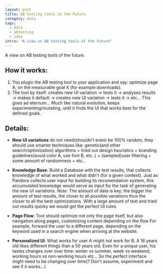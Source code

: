```yaml
--- 
layout: post
title: AB testing tools in the Future
category: data
tags:
  - data
  - abtesting
  - idea
intro: "A view on AB testing tools of the future"
---
```



A view on AB testing tools of the future.

## How it works:

 1. You plugin the AB testing tool to your application and say: optimize page A, on the measurable goal X (for example downloads). 
 2. The tool by itself: creates new UI variation -> tests it -> analyses results -> makes it default -> creates new UI variation -> tests it -> etc... This goes ad eternum... Much like natural evolution, keeps experimenting/mutating, until it finds the UI that works best for the defined goals. 

## Details:

 * **New UI variations** do not need(shouldn't even) be 100% random, they should use smarter techniques like: genetic(and other search/optimization) algorithms + tried out design heuristics + branding guidelines(avoid color A, use font B, etc..) + (sampled)user filtering + some amount of randomness + etc.. 

 * **Knowledge Base**: Build a Database with the test results, that collects knowledge of what worked and what didn't (for a given context). Just as Pandora collects user input for building its recomendation system, this accumulated knowledge would serve as input for the task of generating the new UI variations. _Note:_ The amount of data is key; the bigger the amount of test results, the closer to all possible variations thus the closer to all the best optimizations. With a large amount of test and tried out results quicky we would get the perfect UI rules. 

 * **Page Flow**: Tool should optimize not only the page itself, but also navigation along pages, customizing content depending on the flow For example, forward the user to a different page, depending on the keyword used in a search engine when arriving at the website. 

 * **Personalized UI**: What works for user A might not work for B. A 16 years old likes different things than a 50 years old. Even for a unique user, his tastes changes over over time: winter vs summer, week vs weekend, working hours vs non-working hours etc... So the perfect interface might need to be changing over time(? Don't assume, experiment and see if it works...). 
